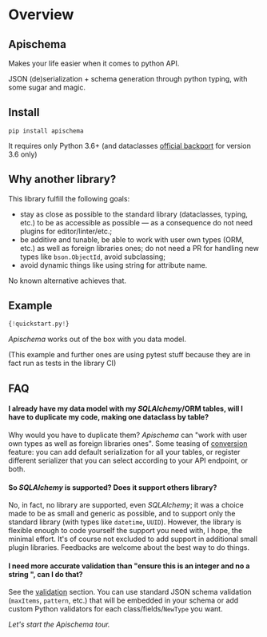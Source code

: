 # Overview

## Apischema

Makes your life easier when it comes to python API.

JSON (de)serialization + schema generation through python typing, with some sugar and magic.

## Install
```shell
pip install apischema
```
It requires only Python 3.6+ (and dataclasses [official backport](https://pypi.org/project/dataclasses/) for version 3.6 only)

## Why another library?

This library fulfill the following goals:

- stay as close as possible to the standard library (dataclasses, typing, etc.) to be as accessible as possible — as a consequence do not need plugins for editor/linter/etc.;
- be additive and tunable, be able to work with user own types (ORM, etc.) as well as foreign libraries ones; do not need a PR for handling new types like `bson.ObjectId`, avoid subclassing;
- avoid dynamic things like using string for attribute name.

No known alternative achieves that.

## Example

```python
{!quickstart.py!}
```
*Apischema* works out of the box with you data model.

(This example and further ones are using pytest stuff because they are in fact run as tests in the library CI)

## FAQ

#### I already have my data model with my *SQLAlchemy*/ORM tables, will I have to duplicate my code, making one dataclass by table?
Why would you have to duplicate them? *Apischema* can "work with user own types as well as foreign libraries ones". Some teasing of [conversion](conversions.md) feature: you can add default serialization for all your tables, or register different serializer that you can select according to your API endpoint, or both.

#### So *SQLAlchemy* is supported? Does it support others library?
No, in fact, no library are supported, even *SQLAlchemy*; it was a choice made to be as small and generic as possible, and to support only the standard library (with types like `datetime`, `UUID`). However, the library is flexible enough to code yourself the support you need with, I hope, the minimal effort. It's of course not excluded to add support in additional small plugin libraries. Feedbacks are welcome about the best way to do things.

#### I need more accurate validation than "ensure this is an integer and no a string ", can I do that?
See the [validation](validation.md) section. You can use standard JSON schema validation (`maxItems`, `pattern`, etc.) that will be embedded in your schema or add custom Python validators for each class/fields/`NewType` you want.

*Let's start the Apischema tour.*